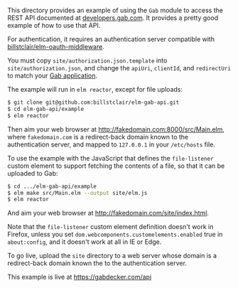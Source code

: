 This directory provides an example of using the `Gab` module to access the REST API documented at [developers.gab.com](https://developers.gab.com/). It provides a pretty good example of how to use that API.

For authentication, it requires an authentication server compatible with [billstclair/elm-oauth-middleware](https://package.elm-lang.org/packages/billstclair/elm-oauth-middleware/latest/).

You must copy `site/authorization.json.template` into `site/authorization.json`, and change the `apiUri`, `clientId`, and `redirectUri` to match your [Gab application](https://gab.com/settings/clients).

The example will run in `elm reactor`, except for file uploads:

```bash
$ git clone git@github.com:billstclair/elm-gab-api.git
$ cd elm-gab-api/example
$ elm reactor
```

Then aim your web browser at http://fakedomain.com:8000/src/Main.elm, where `fakedomain.com` is a redirect-back domain known to the authentication server, and mapped to `127.0.0.1` in your `/etc/hosts` file.

To use the example with the JavaScript that defines the `file-listener` custom element to support fetching the contents of a file, so that it can be uploaded to Gab:

```bash
$ cd .../elm-gab-api/example
$ elm make src/Main.elm --output site/elm.js
$ elm reactor
```

And aim your web browser at http://fakedomain.com/site/index.html.

Note that the `file-listener` custom element definition doesn't work in Firefox, unless you set `dom.webcomponents.customelements.enabled` true in `about:config`, and it doesn't work at all in IE or Edge.

To go live, upload the `site` directory to a web server whose domain is a redirect-back domain known the to the authentication server.

This example is live at https://gabdecker.com/api
